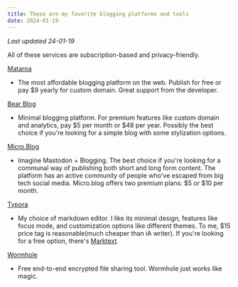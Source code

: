 ```yaml
---
title: These are my favorite blogging platforms and tools
date: 2024-01-19
---
```


*Last updated 24-01-19*

All of these services are subscription-based and privacy-friendly.

[Mataroa](https://mataroa.blog/)

- The most affordable blogging platform on the web. Publish for free or pay $9 yearly for custom domain. Great support from the developer.

[Bear Blog](https://bearblog.dev/)
- Minimal blogging platform. For premium features like custom domain and analytics, pay $5 per month or $48 per year. Possibly the best choice if you're looking for a simple blog with some stylization options.

[Micro.Blog](https://micro.blog/)

- Imagine Mastodon + Blogging. The best choice if you're looking for a communal way of publishing both short and long form content. The platform has an active community of people who've escaped from big tech social media. Micro.blog offers two premium plans: $5 or $10 per month.

[Typora](https://typora.io/)

- My choice of markdown editor. I like its minimal design, features like focus mode, and customization options like different themes. To me, $15 price tag is reasonable(much cheaper than iA writer). If you're looking for a free option, there's [Marktext](https://www.marktext.cc/).

[Wormhole](https://wormhole.app/)

- Free end-to-end encrypted file sharing tool. Wormhole just works like magic. 